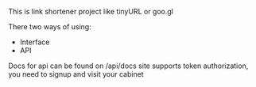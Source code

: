 This is link shortener project like tinyURL or goo.gl

There two ways of using:
* Interface
* API

Docs for api can be found on /api/docs
site supports token authorization, you need to signup and visit your cabinet